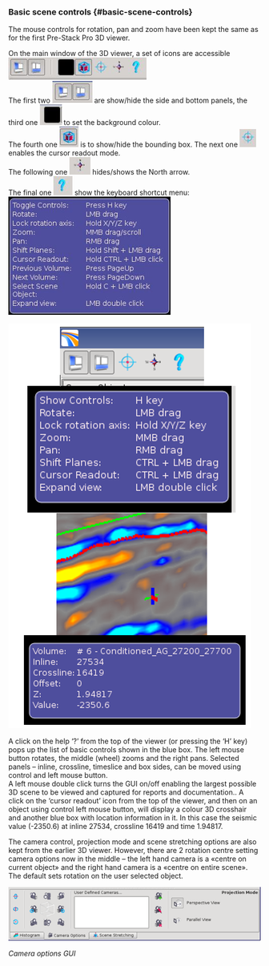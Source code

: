 ### Basic scene controls {#basic-scene-controls}

The mouse controls for rotation, pan and zoom have been kept the same as for the first Pre-Stack Pro 3D viewer.

On the main window of the 3D viewer, a set of icons are accessible ![](/assets/3dviewer_icons.JPG)  
The first two ![](/assets/3dviewer_icons1.JPG) are show/hide the side and bottom panels, the third one ![](/assets/3dviewer_icons2.JPG) to set the background colour.  
The fourth one ![](/assets/3dviewer_icons3.JPG) is to show/hide the bounding box. The next one ![](/assets/3dviewer_icons4.JPG) enables the cursor readout mode.  
The following one ![](/assets/3dviewer_icons5.JPG) hides/shows the North arrow.  
The final one ![](/assets/3dviewer_icons6.JPG) show the keyboard shortcut menu: ![](/assets/3dviewer_shortcuts.JPG)

![](/assets/008_3dviewer.png)

A click on the help ‘?’ from the top of the viewer \(or pressing the ‘H’ key\) pops up the list of basic controls shown in the blue box. The left mouse button rotates, the middle \(wheel\) zooms and the right pans. Selected panels – inline, crossline, timeslice and box sides, can be moved using control and left mouse button.  
 A left mouse double click turns the GUI on/off enabling the largest possible 3D scene to be viewed and captured for reports and documentation.. A click on the ‘cursor readout’ icon from the top of the viewer, and then on an object using control left mouse button, will display a colour 3D crosshair and another blue box with location information in it. In this case the seismic value \(-2350.6\) at inline 27534, crossline 16419 and time 1.94817.

The camera control, projection mode and scene stretching options are also kept from the earlier 3D viewer. However, there are 2 rotation centre setting camera options now in the middle – the left hand camera is a «centre on current object» and the right hand camera is a «centre on entire scene».  The default sets rotation on the user selected object.

![](/assets/009_3dviewer.png)

_Camera options GUI_

